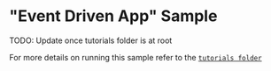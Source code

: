 # "Event Driven App" Sample

TODO: Update once tutorials folder is at root

For more details on running this sample refer to the [`tutorials folder`](../../../dotnet/tutorials/EventDrivenApp/README.md)
